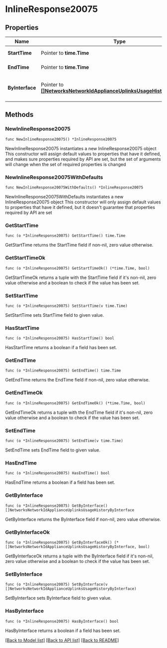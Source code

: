 # InlineResponse20075

## Properties

Name | Type | Description | Notes
------------ | ------------- | ------------- | -------------
**StartTime** | Pointer to **time.Time** | Start time of interval | [optional] 
**EndTime** | Pointer to **time.Time** | End time of interval | [optional] 
**ByInterface** | Pointer to [**[]NetworksNetworkIdApplianceUplinksUsageHistoryByInterface**](NetworksNetworkIdApplianceUplinksUsageHistoryByInterface.md) | List of usage data for each interface | [optional] 

## Methods

### NewInlineResponse20075

`func NewInlineResponse20075() *InlineResponse20075`

NewInlineResponse20075 instantiates a new InlineResponse20075 object
This constructor will assign default values to properties that have it defined,
and makes sure properties required by API are set, but the set of arguments
will change when the set of required properties is changed

### NewInlineResponse20075WithDefaults

`func NewInlineResponse20075WithDefaults() *InlineResponse20075`

NewInlineResponse20075WithDefaults instantiates a new InlineResponse20075 object
This constructor will only assign default values to properties that have it defined,
but it doesn't guarantee that properties required by API are set

### GetStartTime

`func (o *InlineResponse20075) GetStartTime() time.Time`

GetStartTime returns the StartTime field if non-nil, zero value otherwise.

### GetStartTimeOk

`func (o *InlineResponse20075) GetStartTimeOk() (*time.Time, bool)`

GetStartTimeOk returns a tuple with the StartTime field if it's non-nil, zero value otherwise
and a boolean to check if the value has been set.

### SetStartTime

`func (o *InlineResponse20075) SetStartTime(v time.Time)`

SetStartTime sets StartTime field to given value.

### HasStartTime

`func (o *InlineResponse20075) HasStartTime() bool`

HasStartTime returns a boolean if a field has been set.

### GetEndTime

`func (o *InlineResponse20075) GetEndTime() time.Time`

GetEndTime returns the EndTime field if non-nil, zero value otherwise.

### GetEndTimeOk

`func (o *InlineResponse20075) GetEndTimeOk() (*time.Time, bool)`

GetEndTimeOk returns a tuple with the EndTime field if it's non-nil, zero value otherwise
and a boolean to check if the value has been set.

### SetEndTime

`func (o *InlineResponse20075) SetEndTime(v time.Time)`

SetEndTime sets EndTime field to given value.

### HasEndTime

`func (o *InlineResponse20075) HasEndTime() bool`

HasEndTime returns a boolean if a field has been set.

### GetByInterface

`func (o *InlineResponse20075) GetByInterface() []NetworksNetworkIdApplianceUplinksUsageHistoryByInterface`

GetByInterface returns the ByInterface field if non-nil, zero value otherwise.

### GetByInterfaceOk

`func (o *InlineResponse20075) GetByInterfaceOk() (*[]NetworksNetworkIdApplianceUplinksUsageHistoryByInterface, bool)`

GetByInterfaceOk returns a tuple with the ByInterface field if it's non-nil, zero value otherwise
and a boolean to check if the value has been set.

### SetByInterface

`func (o *InlineResponse20075) SetByInterface(v []NetworksNetworkIdApplianceUplinksUsageHistoryByInterface)`

SetByInterface sets ByInterface field to given value.

### HasByInterface

`func (o *InlineResponse20075) HasByInterface() bool`

HasByInterface returns a boolean if a field has been set.


[[Back to Model list]](../README.md#documentation-for-models) [[Back to API list]](../README.md#documentation-for-api-endpoints) [[Back to README]](../README.md)


